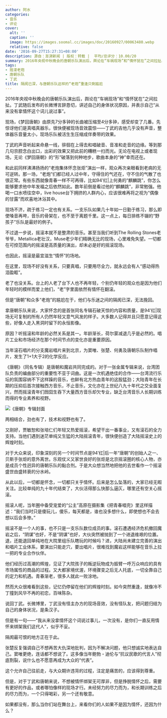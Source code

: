 ```yaml
---
author: 阿水
categories:
- 音乐
- 评论
cover:
  alt: ''
  caption: ''
  image: https://images.soomal.cc/images/doc/20160927/00063480.webp
  relative: false
date: '2016-09-27T15:27:31+08:00'
description: 源自：澎湃新闻 | 版权：转载 |  平均/总评分：10.00/20
summary: 2016年央视中秋晚会的唐朝乐队演出后，舆论在“车祸现场”和“情怀犹在”之间拉扯。丁武随后发布的长微博言辞恳切，讲述自己的身体状况原因，并表示自己“从来没有拿情怀这个词儿说过事”。
tags:
- 摇滚老炮
- 唐朝乐队
- 丁武
title: 隔阂已深，与唐朝乐队这样的“老炮”重逢只剩尴尬
---
```


2016年央视中秋晚会的唐朝乐队演出后，舆论在“车祸现场”和“情怀犹在”之间拉扯。丁武随后发布的长微博言辞恳切，讲述自己的身体状况原因，并表示自己“从来没有拿情怀这个词儿说过事”。

现场，《梦回唐朝》由原先7分多钟的长曲被压缩至4分多钟，感受却变了几番。先惊讶他们是真唱真器乐，很快便被现场音效震惊――丁武的吉他几乎没有声音，整体器乐音量太小，现场乐队被活生生压缩成伴奏带的效果。

丁武的声音听起来命悬一线，徘徊在上得去和唱破音、音准和走音的边缘。等到那几句京腔念白出口，出彩的效果又把此前的糟糕一扫而光。无论在电视上或者现场，无论《梦回唐朝》的“形”破落到何种地步，歌曲本身的“神”幸而还在。

和此前同样沸沸扬扬的“老炮集体怀念张炬”演出一样，观众再次亲眼看到老病的无可逆转。那一场，“老炮”们都已经人过中年，守得住的气还在，守不住的气散了也很正常。有些东西就像青春一样不可再得，比如94’红|上何勇的“麒麟跳”，你怎么能够要求他中年发福之后依然如此。数年前倒是看过他的“麒麟跳”，非常勉强。他喝一口水喷往空中，live house台下拥挤的人群内心，应该很难再将之视为“偶像的甘露”而欢喜地沐浴其中。

现场不济，疏于练习一定也有关系。一支乐队如果几十年如一日勤于练习，那么即使嗓音再垮，音乐的骨架在，也不至于离题千里。这一点上，每日排练不辍的“野孩子”乐队是最好的例子。

不过退一步说，摇滚本就不是整肃的音乐。甚至当我们听到The Rolling Stones老爷爷，Metallica老壮汉，Muse老少年们精确无比的现场，心里难免失望。一切都在可控范围内的摇滚是高质量的演出，却未必是好的摇滚现场。

也因此，摇滚是最宜滋生“情怀”的场地。

在这里，现场不好没有关系，只要真唱，只要用尽全力，就永远会有人“感动得热泪盈眶”。

老了也没关系。台上的人老了台下人也不再年轻，个别仍年轻的观众也是因为他们年轻时的模样而爱上他们，“老”字里面依然有情怀在翻滚。

但是“唐朝”和众多“老炮”的尴尬在于，他们与乐迷之间的隔阂已深，无法挽回。

拿唐朝乐队来说，大家怀念的是首张同名专辑石破天惊的内容和质量，是94’红|现场无可复制的所有人仍然年轻又意气风发的样子。大多数人记得并且只愿意记得这些，好像人走入黑洞时留下的永恒影像。

原因？听摇滚和年龄的必然关系是其一。年龄渐长，荷尔蒙减退几乎是必然的。唱片工业和市场经济在那个时间节点的变化亦是重要原因。

当年滚石唱片的分支魔岩唱片来到北京，为窦唯、张楚、何勇及唐朝乐队制作唱片，发生了1+1大于2的化学反应。

《唐朝》（同名专辑）是唐朝和魔岩共同完成的。对于一张金属专辑来说，台湾团队负责的编曲部分的重要性不亚于词曲。这是一次机遇绝佳的合作――台湾流行乐坛的氛围容纳不下这样躁的音乐，也鲜有北方热血青年的这股猛劲；大陆青年在长期的压抑后首次接触西方音乐，不止音乐，文化亦在上世纪八九十年代之交全面复兴，然而摇滚青年们囫囵生吞下大量西方音乐却欠专业，缺乏台湾音乐人长期训练而得的专业素养和视野。

![《唐朝》专辑封面](https://images.soomal.cc/images/doc/20131215/00038517.webp)





两相结合，劲也有了，技术和视野也有了。

又刚好，贾敏恕和张培仁们年轻又热爱摇滚，希望干出一番事业，又有滚石的全力支持。当他们遇到迷茫单纯又生猛的大陆摇滚青年，很快便创造了大陆摇滚史上的辉煌时刻。

对于大众来说，印象深刻的另一个时间节点是94’红|后一年“唐朝”的创始人之一、贝斯手张炬的意外离世。乐观仗义又家世良好的张炬是北京摇滚圈的核心人物，亦是成员个性迥异的唐朝乐队的黏合剂。于是大众想当然地把他的去世看作一个摇滚盛世由盛转衰的分水岭。

从此以后，一切都是怀念，一切都只关乎情怀。后来是怎么坠落的，大家已经无暇关注。比较单纯的九十年代结束了，大伙活得那么快那么逼仄，哪里还有空关心摇滚。

摇滚人呢，当年圈中备受宠爱的“公主”高原在摄影集《把青春唱完》里这样描述：“我们当时只是傻玩儿，傻乐，每天都是，谁也没多想什么，即使想也不会去想以后会多惨。”

摇滚不是一个人的事，也不只是一支乐队数位成员的事。滚石遭遇经济危机撤回魔岩之后，“阴谋”也好，不是“阴谋”也好，大伙突然被抛到了一个进退维艰的位置。退，还能退回单纯地在大院里组乐队瞎玩的时候吗？进，大陆尚未建立完善的演出和唱片工业体系，要演出只能走穴，要出唱片，很难找到魔岩这样能够在音乐上拉一把的专业合作伙伴。

他们经历过高潮的辉煌，见证了大院孩子的叛逆玩物成为振臂一呼万众响应的具有市场属性的商品的过程。又大都家境优渥，环境骤变之后无人托底，一切全靠自己的定力和机遇。青春渐老，很多人就此一败涂地。

然而大众很难看到这些，记忆仍停留在他们的辉煌时刻。如今突然重逢，就像冷不丁撞到风华不再的初恋，百味陈杂。

说回丁武。长微博里，丁武没有怪主办方的现场音效，没有怪队友，把问题归结为自己的身体状况，是条汉子。

但是有一句――“我从来没拿情怀这个词说过事儿，一次没有，是你们一直反用情怀来绑架我们这代人”，似乎不妥。

隔阂最可恨的地方正在于此。

张楚反复强调自己不想再苦大仇深地批判，因为不解决问题，他只想诚实地表达自己。窦唯更绝，连话都不想说了。这多像当年鲍勃・迪伦与“抗议民歌的代言人”彻底割裂，说什么也不愿意再成为大众的“代表”。

这个允许自己往前走，与大众期许违背的过程，注定是痛苦的，应该得到尊重。

但是，对于丁武和唐朝来说，不想被情怀绑架无可厚非，但是挣脱情怀之后，需要有更好的作品，或者哪怕像样的现场才行。未经努力的尽力而为，和长期训练之后的尽力而为，一个只得喝彩，另一个还有敬意。

如果都没有，那么当你们站在舞台上，来看你们的人如果不是因为情怀，还因为什么？